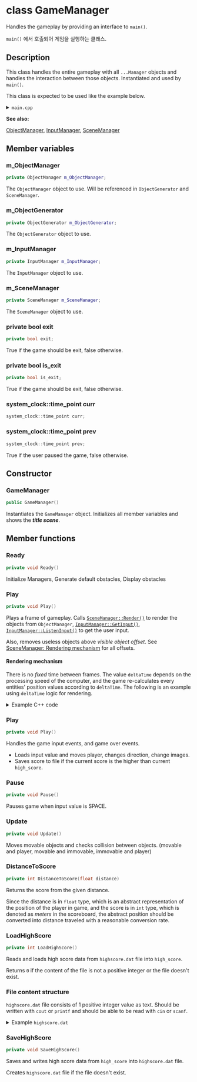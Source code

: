 # class GameManager

Handles the gameplay by providing an interface to `main()`.

`main()` 에서 호출되어 게임을 실행하는 클래스.

## Description

This class handles the entire gameplay with all `...Manager` objects and handles the interaction between those objects. Instantiated and used by `main()`.

This class is expected to be used like the example below.

<details>
<summary><code>main.cpp</code></summary>

</br>

```cpp
#include ... // include required components

// global variables here

int main()
{
    GameManager game; // handles everything (user input, rendering, etc.) with initialization

    return 0;
}
```

</details>

**See also:**

[ObjectManager](ObjectManager.md), [InputManager](InputManager.md), [SceneManager](SceneManager.md)

## Member variables

### m_ObjectManager

```cpp
private ObjectManager m_ObjectManager;
```

The `ObjectManager` object to use. Will be referenced in `ObjectGenerator` and `SceneManager`.

### m_ObjectGenerator

```cpp
private ObjectGenerator m_ObjectGenerator;
```

The `ObjectGenerator` object to use.

### m_InputManager

```cpp
private InputManager m_InputManager;
```

The `InputManager` object to use.

### m_SceneManager

```cpp
private SceneManager m_SceneManager;
```

The `SceneManager` object to use.

### private bool exit
```cpp
private bool exit;
```
True if the game should be exit, false otherwise.

### private bool is_exit
```cpp
private bool is_exit;
```
True if the game should be exit, false otherwise.

### system_clock::time_point curr
```cpp
system_clock::time_point curr;
```
### system_clock::time_point prev
```cpp
system_clock::time_point prev;
```

True if the user paused the game, false otherwise.

## Constructor

### GameManager

```cpp
public GameManager()
```

Instantiates the `GameManager` object. Initializes all member variables and shows the ***title scene***.

## Member functions

### Ready

```cpp
private void Ready()
```

Initialize Managers, Generate default obstacles, Display obstacles


### Play

```cpp
private void Play()
```

Plays a frame of gameplay. Calls [`SceneManager::Render()`](SceneManager.md#render) to render the objects from `ObjectManager`, [`InputManager::GetInput()`](InputManager.md#getinput), [`InputManager::ListenInput()`](InputManager.md#getinput) to get the user input.

Also, removes useless objects above _visible object offset_. See [SceneManager: Rendering mechanism](SceneManager.md#rendering-mechanism) for all offsets.

#### Rendering mechanism

There is no _fixed_ time between frames. The value `deltaTime` depends on the processing speed of the computer, and the game re-calculates every entities' position values according to `deltaTime`. The following is an example using `deltaTime` logic for rendering.

<details>
<summary>Example C++ code</summary>

</br>

```cpp
/**
 A function called to render a frame.
 */
int currentTime, previousTime = -1; // used to calculate deltaTime
void render()
{
    int timeDelta; // time difference between frames in milliseconds
    currentTime = getTime(); // not a stl function, but there should be a function that can get precise current time in milliseconds

    if (previousTime == -1)
        timeDelta = 0;
    else
        timeDelta = currentTime - previousTime;

    // for example, moving the player from its position with its speed
    // the displacement of the player is calculated with computed timeDelta value
    // 0.002 value is just a constant, which can be used to change the speed of the whole game
    m_player.set_center(
        m_player.get_pos_x() + timeDelta * 0.002 * m_player.get_dir_x() * m_player.get_speed(),
        m_player.get_pos_y() + timeDelta * 0.002 * m_player.get_dir_y() * m_player.get_speed(),
        m_player.get_pos_z() + timeDelta * 0.002 * m_player.get_dir_z() * m_player.get_speed()
    );

    // do collision detection and displacement calculations here

    m_SceneManager.render(); // display the computed values onto console
    previousTime = currentTime;
}
```

</details>

### Play

```cpp
private void Play()
```

Handles the game input events, and game over events.
- Loads input value and moves player, changes direction, change images.
- Saves score to file if the current score is the higher than current `high_score`.

### Pause

```cpp
private void Pause()
```

Pauses game when input value is SPACE.

### Update

```cpp
private void Update()
```
Moves movable objects and checks collision between objects.
(movable and player, movable and immovable, immovable and player)

### DistanceToScore

```cpp
private int DistanceToScore(float distance)
```

Returns the score from the given distance.

Since the distance is in `float` type, which is an abstract representation of the position of the player in game, and the score is in `int` type, which is denoted as _meters_ in the scoreboard, the abstract position should be converted into distance traveled with a reasonable conversion rate.

### LoadHighScore

```cpp
private int LoadHighScore()
```

Reads and loads high score data from `highscore.dat` file into `high_score`.

Returns `0` if the content of the file is not a positive integer or the file doesn't exist.

### File content structure

`highscore.dat` file consists of 1 positive integer value as text. Should be written with `cout` or `printf` and should be able to be read with `cin` or `scanf`.

<details>
<summary>Example <code>highscore.dat</code></summary>

</br>

```
420
```

</details>

### SaveHighScore

```cpp
private void SaveHighScore()
```

Saves and writes high score data from `high_score` into `highscore.dat` file.

Creates `highscore.dat` file if the file doesn't exist.
